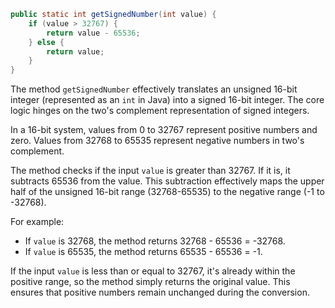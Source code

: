 ```java
public static int getSignedNumber(int value) {
    if (value > 32767) {
        return value - 65536;
    } else {
        return value;
    }
}
```
The method `getSignedNumber` effectively translates an unsigned 16-bit integer (represented as an `int` in Java) into a signed 16-bit integer.  The core logic hinges on the two's complement representation of signed integers.

In a 16-bit system, values from 0 to 32767 represent positive numbers and zero. Values from 32768 to 65535 represent negative numbers in two's complement.

The method checks if the input `value` is greater than 32767. If it is, it subtracts 65536 from the value. This subtraction effectively maps the upper half of the unsigned 16-bit range (32768-65535) to the negative range (-1 to -32768).

For example:

*   If `value` is 32768, the method returns 32768 - 65536 = -32768.
*   If `value` is 65535, the method returns 65535 - 65536 = -1.

If the input `value` is less than or equal to 32767, it's already within the positive range, so the method simply returns the original value. This ensures that positive numbers remain unchanged during the conversion.